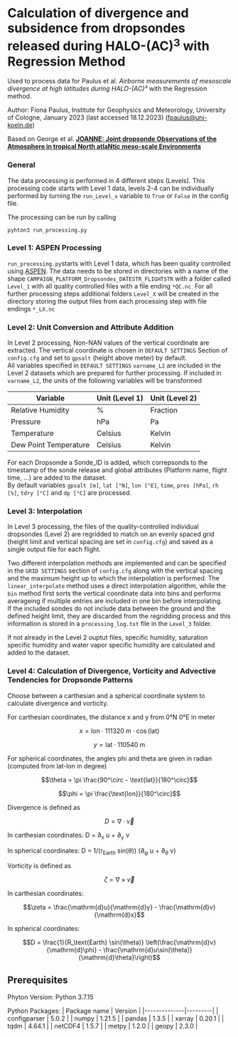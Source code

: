 # Calculation of divergence and subsidence from dropsondes released during HALO-(AC)$^3$ with Regression Method

Used to process data for Paulus et al. _Airborne measurements of mesoscale divergence at high latitudes during HALO-(AC)³_ with the Regression method.

Author: Fiona Paulus, Institute for Geophysics and Meteorology, University of Cologne, January 2023 (last accessed 18.12.2023) (fpaulus@uni-koeln.de)

Based on George et al. [**JOANNE: Joint dropsonde Observations of the Atmosphere in tropical North atlaNtic meso-scale Environments**](https://essd.copernicus.org/articles/13/5253/2021/essd-13-5253-2021.pdf)


### General
The data processing is performed in 4 different steps (Levels). This processing code starts with Level 1 data, levels 2-4 can be individually performed by turning the `run_Level_x` variable to `True` or `False` in the config file.

The processing can be run by calling 
```
pyhton3 run_processing.py
```

### Level 1: ASPEN Processing
`run_processing.py`starts with Level 1 data, which has been quality controlled using [ASPEN](https://ncar.github.io/aspendocs/pdf/aspendocs.pdf).
The data needs to be stored in directories with a name of the shape `CAMPAIGN_PLATFORM_Dropsondes_DATESTR_FLIGHTSTR` with a folder called `Level_1` with all quality controlled files with a file ending `*QC.nc`. For all further processing steps additional folders `Level_X` will be created in the directory storing the output files from each processing step with file endings `*_LX.nc`

### Level 2: Unit Conversion and Attribute Addition
In Level 2 processing, Non-NAN values of the vertical coordinate are extracted. The vertical coordinate is chosen in `DEFAULT SETTINGS` Section of `config.cfg` and set to `gpsalt` (height above meter) by default. <br />
All variables specified in `DEFAULT SETTINGS` `varname_L2` are included in the Level 2 datasets which are prepared for further processing. If included in `varname_L2`, the units of the following variables will be transformed

| Variable              | Unit (Level 1) | Unit (Level 2) |
|-----------------------|----------------|----------------|
| Relative Humidity     | %              | Fraction       |
| Pressure              | hPa            | Pa             |
| Temperature           | Celsius        | Kelvin         |
| Dew Point Temperature | Celsius        | Kelvin         |

For each Dropsonde a Sonde_ID is added, which correpsonds to the timestamp of the sonde release and global attributes (Platform name, flight time, ...) are added to the dataset. <br />
By default variables `gpsalt [m]`, `lat [°N]`, `lon [°E]`, `time`, `pres [hPa]`, `rh [%]`, `tdry [°C]` and `dp [°C]` are processed.

### Level 3: Interpolation

In Level 3 processing, the files of the quality-controlled individual dropsondes (Level 2) are regridded to match on an evenly spaced grid (height limit and vertical spacing are set in `config.cfg`) and saved as a single output file for each flight. 

Two different interpolation methods are implemented and can be specified in the `GRID SETTINGS` section of `config.cfg` along with the vertical spacing and the maximum height up to which the interpolation is performed. The `linear_interpolate` method uses a direct interpolation algorithm, while the `bin` method first sorts the vertical coordinate data into bins and performs averageing if multiple entries are included in one bin before interpolating. <br />
If the included sondes do not include data between the ground and the defined height limit, they are discarded from the regridding process and this information is stored in a `processing_log.txt` file in the `Level_3` folder.

If not already in the Level 2 ouptut files, specific humidity, saturation specific humidity and water vapor specific humidity are calculated and added to the dataset.

### Level 4: Calculation of Divergence, Vorticity and Advective Tendencies for Dropsonde Patterns



Choose between a carthesian and a spherical coordinate system to calculate divergence and vorticity.

For carthesian coordinates, the distance x and y from 0°N 0°E in meter
```math
x = \text{lon} \cdot 111320\;\text{m} \cdot \cos(\text{lat})
```
```math
y = \text{lat} \cdot 110540\;\text{m}
```
For spherical coordinates, the angles phi and theta are given in radian (computed from lat-lon in degree)
```math 
\theta = \pi \frac{90^\circ - \text{lat}}{180^\circ}
```
```math
\phi = \pi \frac{\text{lon}}{180^\circ}
```

Divergence is defined as
```math
D = \nabla \cdot \vec{v}
```
In carthesian coordinates: D = 	&#8706;<sub>x</sub> u + &#8706;<sub>y</sub> v

In spherical coordinates:  D = 1/(r<sub>Earth</sub> sin(&theta;)) (&#8706;<sub>&phi;</sub> u + &#8706;<sub>&theta;</sub> v)

Vorticity is defined as 
```math
\zeta = \nabla \times \vec{v}
```
In carthesian coordinates:
```math
\zeta = \frac{\mathrm{d}u}{\mathrm{d}y} - \frac{\mathrm{d}v}{\mathrm{d}x}
```
In spherical coordinates: 
```math
D = \frac{1}{R_\text{Earth} \sin(\theta)} \left(\frac{\mathrm{d}v}{\mathrm{d}\phi} - \frac{\mathrm{d}u\sin(\theta)}{\mathrm{d}\theta}\right)
```

## Prerequisites

Phyton Version: Python 3.7.15

Python Packages:
| Package name | Version |
|--------------|---------|
| configparser | 5.0.2 	 |
| numpy        | 1.21.5  |
| pandas       | 1.3.5   |
| xarray       | 0.20.1  |
| tqdm         | 4.64.1  |
| netCDF4      | 1.5.7   |
| metpy        | 1.2.0   |
| geopy        | 2.3.0   |
